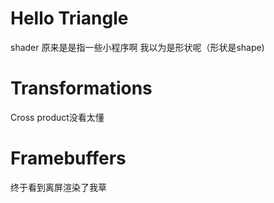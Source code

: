 # Hello Triangle

shader 原来是是指一些小程序啊 我以为是形状呢（形状是shape)

# Transformations

Cross product没看太懂

# Framebuffers

终于看到离屏渲染了我草
